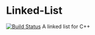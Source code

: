 # Linked-List
[![Build Status](https://travis-ci.com/Leon-Goldner-Cohen-Tzedek/Linked-List.svg?branch=master)](https://travis-ci.com/Leon-Goldner-Cohen-Tzedek/Linked-List)
A linked list for C++
